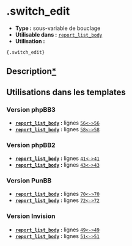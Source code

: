 # .switch_edit
* __Type :__ sous-variable de bouclage
* __Utilisable dans :__ [`report_list_body`](../tpl/report_list_body.md#readme)
* __Utilisation :__

```html
{.switch_edit}
```

## Description[*](https://fa-tvars.appspot.com/var/.switch_edit)
## Utilisations dans les templates

### Version phpBB3
* __[`report_list_body`](../tpl/report_list_body.md#readme) :__ lignes [`56`](../src/prosilver/report_list_body.tpl#L56)[`<->`](../src/prosilver/report_list_body.tpl#L56-L56)[`56`](../src/prosilver/report_list_body.tpl#L56)
* __[`report_list_body`](../tpl/report_list_body.md#readme) :__ lignes [`58`](../src/prosilver/report_list_body.tpl#L58)[`<->`](../src/prosilver/report_list_body.tpl#L58-L58)[`58`](../src/prosilver/report_list_body.tpl#L58)

### Version phpBB2
* __[`report_list_body`](../tpl/report_list_body.md#readme) :__ lignes [`41`](../src/subsilver/report_list_body.tpl#L41)[`<->`](../src/subsilver/report_list_body.tpl#L41-L41)[`41`](../src/subsilver/report_list_body.tpl#L41)
* __[`report_list_body`](../tpl/report_list_body.md#readme) :__ lignes [`43`](../src/subsilver/report_list_body.tpl#L43)[`<->`](../src/subsilver/report_list_body.tpl#L43-L43)[`43`](../src/subsilver/report_list_body.tpl#L43)

### Version PunBB
* __[`report_list_body`](../tpl/report_list_body.md#readme) :__ lignes [`70`](../src/punbb/report_list_body.tpl#L70)[`<->`](../src/punbb/report_list_body.tpl#L70-L70)[`70`](../src/punbb/report_list_body.tpl#L70)
* __[`report_list_body`](../tpl/report_list_body.md#readme) :__ lignes [`72`](../src/punbb/report_list_body.tpl#L72)[`<->`](../src/punbb/report_list_body.tpl#L72-L72)[`72`](../src/punbb/report_list_body.tpl#L72)

### Version Invision
* __[`report_list_body`](../tpl/report_list_body.md#readme) :__ lignes [`49`](../src/invision/report_list_body.tpl#L49)[`<->`](../src/invision/report_list_body.tpl#L49-L49)[`49`](../src/invision/report_list_body.tpl#L49)
* __[`report_list_body`](../tpl/report_list_body.md#readme) :__ lignes [`51`](../src/invision/report_list_body.tpl#L51)[`<->`](../src/invision/report_list_body.tpl#L51-L51)[`51`](../src/invision/report_list_body.tpl#L51)

